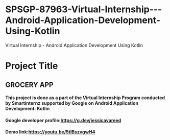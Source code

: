 # SPSGP-87963-Virtual-Internship---Android-Application-Development-Using-Kotlin
Virtual Internship - Android Application Development Using Kotlin

# Project Title
## **GROCERY APP**

#### This project is done as a part of the Virtual Internship Program conducted by Smartinternz supported by Google on Android Application Development: Kotlin

#### Google developer profile:https://g.dev/jessicavareed

#### Demo link:https://youtu.be/5tlBszvgwH4
